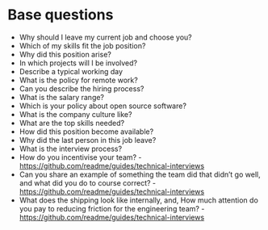# Base questions
* Why should I leave my current job and choose you?
* Which of my skills fit the job position?
* Why did this position arise?
* In which projects will I be involved?
* Describe a typical working day
* What is the policy for remote work?
* Can you describe the hiring process?
* What is the salary range?
* Which is your policy about open source software?
* What is the company culture like?
* What are the top skills needed?
* How did this position become available?
* Why did the last person in this job leave?
* What is the interview process?
* How do you incentivise your team?   - https://github.com/readme/guides/technical-interviews
* Can you share an example of something the team did that didn’t go well, and what did you do to course correct? - https://github.com/readme/guides/technical-interviews
* What does the shipping look like internally, and, How much attention do you pay to reducing friction for the engineering team?  - https://github.com/readme/guides/technical-interviews
